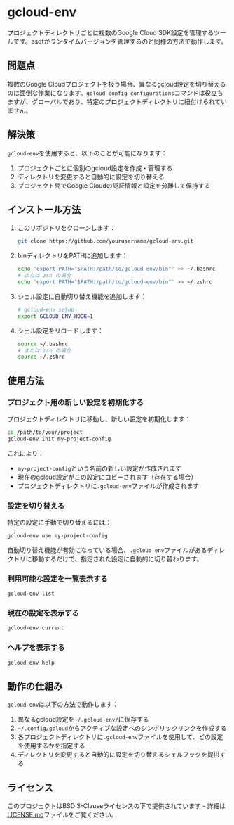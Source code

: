 # gcloud-env

プロジェクトディレクトリごとに複数のGoogle Cloud SDK設定を管理するツールです。asdfがランタイムバージョンを管理するのと同様の方法で動作します。

## 問題点

複数のGoogle Cloudプロジェクトを扱う場合、異なるgcloud設定を切り替えるのは面倒な作業になります。`gcloud config configurations`コマンドは役立ちますが、グローバルであり、特定のプロジェクトディレクトリに紐付けられていません。

## 解決策

`gcloud-env`を使用すると、以下のことが可能になります：

1. プロジェクトごとに個別のgcloud設定を作成・管理する
2. ディレクトリを変更すると自動的に設定を切り替える
3. プロジェクト間でGoogle Cloudの認証情報と設定を分離して保持する

## インストール方法

1. このリポジトリをクローンします：
   ```bash
   git clone https://github.com/yourusername/gcloud-env.git
   ```

2. binディレクトリをPATHに追加します：
   ```bash
   echo 'export PATH="$PATH:/path/to/gcloud-env/bin"' >> ~/.bashrc
   # または zsh の場合
   echo 'export PATH="$PATH:/path/to/gcloud-env/bin"' >> ~/.zshrc
   ```

3. シェル設定に自動切り替え機能を追加します：
   ```bash
   # gcloud-env setup
   export GCLOUD_ENV_HOOK=1
   ```

4. シェル設定をリロードします：
   ```bash
   source ~/.bashrc
   # または zsh の場合
   source ~/.zshrc
   ```

## 使用方法

### プロジェクト用の新しい設定を初期化する

プロジェクトディレクトリに移動し、新しい設定を初期化します：

```bash
cd /path/to/your/project
gcloud-env init my-project-config
```

これにより：
- `my-project-config`という名前の新しい設定が作成されます
- 現在のgcloud設定がこの設定にコピーされます（存在する場合）
- プロジェクトディレクトリに`.gcloud-env`ファイルが作成されます

### 設定を切り替える

特定の設定に手動で切り替えるには：

```bash
gcloud-env use my-project-config
```

自動切り替え機能が有効になっている場合、`.gcloud-env`ファイルがあるディレクトリに移動するだけで、指定された設定に自動的に切り替わります。

### 利用可能な設定を一覧表示する

```bash
gcloud-env list
```

### 現在の設定を表示する

```bash
gcloud-env current
```

### ヘルプを表示する

```bash
gcloud-env help
```

## 動作の仕組み

`gcloud-env`は以下の方法で動作します：

1. 異なるgcloud設定を`~/.gcloud-env/`に保存する
2. `~/.config/gcloud`からアクティブな設定へのシンボリックリンクを作成する
3. 各プロジェクトディレクトリに`.gcloud-env`ファイルを使用して、どの設定を使用するかを指定する
4. ディレクトリを変更すると自動的に設定を切り替えるシェルフックを提供する

## ライセンス

このプロジェクトはBSD 3-Clauseライセンスの下で提供されています - 詳細は[LICENSE.md](../LICENSE.md)ファイルをご覧ください。
